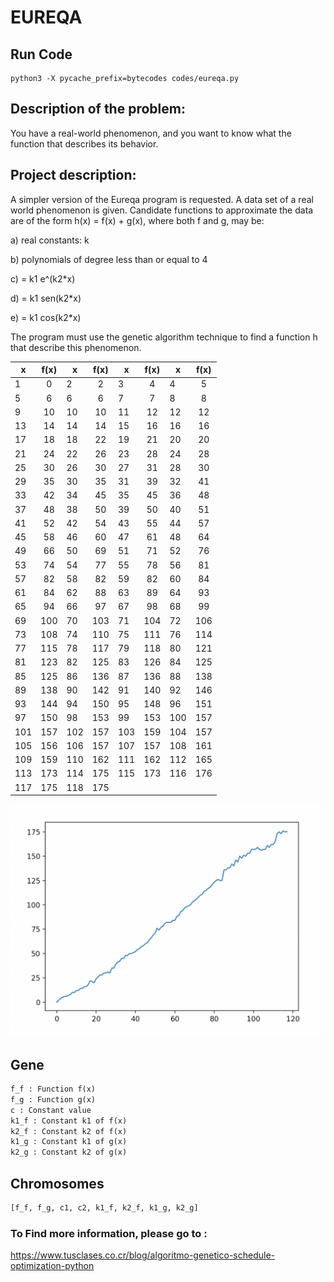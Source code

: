 # EUREQA

## Run Code
```
python3 -X pycache_prefix=bytecodes codes/eureqa.py 
```

## Description of the problem: 
You have a real-world phenomenon, and you want to know what the function that describes its behavior.

## Project description: 
A simpler version of the Eureqa program is requested.
A data set of a real world phenomenon is given. Candidate functions to approximate
the data are of the form h(x) = f(x) + g(x), where both f and g, may be:

a) real constants: k

b) polynomials of degree less than or equal to 4

c) = k1 e^(k2*x)

d) = k1 sen(k2*x)

e) = k1 cos(k2*x)


The program must use the genetic algorithm technique to find a function h that
describe this phenomenon.


| x        | f(x)           | x        | f(x)           | x        | f(x)           |x        | f(x)           |
| ------------- |:-------------:| ------------- |:-------------:| ------------- |:-------------:| ------------- |:-------------:|
  |  1  |   0  |   2  |   2  |  3  |   4  |   4  |   5  |
  |  5  |   6  |   6  |   6  |  7  |   7  |  8  |   8  |
  |  9  |   10  |  10  |   10   |  11  |   12  |  12  |   12  |
  |  13  |   14  |  14  |   14  |  15  |   16  |  16  |   16  |
  |  17  |   18  |  18  |   22  |  19  |   21  |  20  |   20  |
  |  21  |   24  |  22  |   26  |  23  |   28  |  24  |   28  |
  |  25  |   30  |  26  |   30  |  27  |   31  |  28  |   30  |
  |  29  |   35  |  30  |   35  |  31  |   39  |  32  |   41  |
  |  33  |   42  |  34  |   45  |  35  |   45  |  36  |   48  |
  |  37  |   48  |  38  |   50  |  39  |   50  |  40  |   51  |
  |  41  |   52  |  42  |   54  |  43  |   55  |  44  |   57  |
  |  45  |   58  |  46  |   60  |  47  |   61  |  48  |   64  |
  |  49  |   66  |  50  |   69  |  51  |   71  |  52  |   76  |
  |  53  |   74  |  54  |   77  |  55  |   78  |  56  |   81  |
  |  57  |   82  |  58  |   82  |  59  |   82  |  60  |   84  |
  |  61  |   84  |  62  |   88  |  63  |   89  |  64  |   93  |
  |  65  |   94  |  66  |   97  |  67  |   98  |  68  |   99  |
  |  69  |   100  |  70  |   103  |  71  |   104  |  72  |   106  |
  |  73  |   108  |  74  |   110  |  75  |   111  |  76  |   114  |
  |  77  |   115  |  78  |   117  |  79  |   118  |  80  |   121  |
  |  81  |   123  |  82  |   125  |  83  |   126  |  84  |   125  |
  |  85  |   125  |  86  |   136  |  87  |   136  |  88  |   138  |
  |  89  |   138  |  90  |   142  |  91  |   140  |  92  |   146  |
  |  93  |   144  |  94  |   150  |  95  |   148  |  96  |   151  |
  |  97  |   150  |  98  |   153  |  99  |   153  |  100  |   157  |
  |  101  |   157  |  102  |   157  |  103  |   159  |  104  |   157  |
  |  105  |   156  |  106  |   157  |  107  |   157  |  108  |   161  |
  |  109  |   159  |  110  |   162  |  111  |   162  |  112  |   165  |
  |  113  |   173  |  114  |   175  |  115  |   173  |  116  |   176  |
  |  117  |   175  |  118  |   175  |

![alt text](image.png)

## Gene
```python
f_f : Function f(x)
f_g : Function g(x)
c : Constant value
k1_f : Constant k1 of f(x)
k2_f : Constant k2 of f(x)
k1_g : Constant k1 of g(x)
k2_g : Constant k2 of g(x)

```
## Chromosomes
```python
[f_f, f_g, c1, c2, k1_f, k2_f, k1_g, k2_g]
```

### To Find more information, please go to : 
https://www.tusclases.co.cr/blog/algoritmo-genetico-schedule-optimization-python
